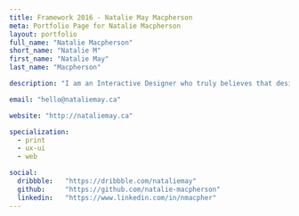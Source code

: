 ```yaml
---
title: Framework 2016 - Natalie May Macpherson
meta: Portfolio Page for Natalie Macpherson
layout: portfolio
full_name: "Natalie Macpherson"
short_name: "Natalie M"
first_name: "Natalie May"
last_name: "Macpherson"

description: "I am an Interactive Designer who truly believes that design can change the way people look and respond to the world around them."

email: "hello@nataliemay.ca"

website: "http://nataliemay.ca"

specialization:
  - print
  - ux-ui
  - web

social:
  dribbble:   "https://dribbble.com/nataliemay"
  github:     "https://github.com/natalie-macpherson"
  linkedin:   "https://www.linkedin.com/in/nmacpher"
---
```

